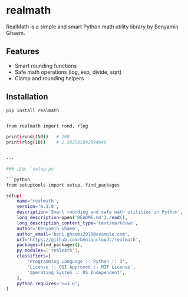 # realmath

RealMath is a simple and smart Python math utility library by Benyamin Ghaem.

## Features
- Smart rounding functions
- Safe math operations (log, exp, divide, sqrt)
- Clamp and rounding helpers

## Installation

```bash
pip install realmath


from realmath import rond, rlog

print(rond(150))   # 200
print(rlog(10))    # 2.302585092994046


---

### فایل: `setup.py`

```python
from setuptools import setup, find_packages

setup(
    name='realmath',
    version='0.1.0',
    description='Smart rounding and safe math utilities in Python',
    long_description=open('README.md').read(),
    long_description_content_type='text/markdown',
    author='Benyamin Ghaem',
    author_email='beni.ghaemi2016@example.com',  
    url='https://github.com/benionclouds/realmath',
    packages=find_packages(),
    py_modules=['realmath'],
    classifiers=[
        'Programming Language :: Python :: 3',
        'License :: OSI Approved :: MIT License',
        'Operating System :: OS Independent',
    ],
    python_requires='>=3.6',
)
